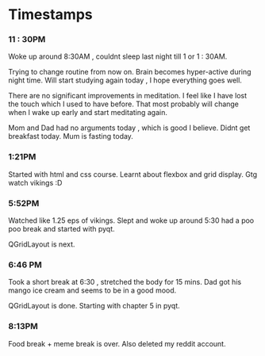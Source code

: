 # Timestamps

### 11 : 30PM
Woke up around 8:30AM , couldnt sleep last night till 1 or 1 : 30AM.

Trying to change routine from now on.
Brain becomes hyper-active during night time.
Will start studying again today , I hope everything goes well.

There are no significant improvements in meditation.
I feel like I have lost the touch which I used to have before. That most probably will change when I wake up early and start meditating again.

Mom and Dad had no arguments today , which is good I believe. Didnt get breakfast today. Mum is fasting today.

### 1:21PM
Started with html and css course.
Learnt about flexbox and grid display.
Gtg watch vikings :D

### 5:52PM 
Watched like 1.25 eps of vikings.
Slept and woke up around 5:30 had a poo poo break and started with pyqt.

QGridLayout is next.

### 6:46 PM
Took a short break at 6:30 , stretched the body for 15 mins.
Dad got his mango ice cream and seems to be in a good mood.

QGridLayout is done. 
Starting with chapter 5 in pyqt.

### 8:13PM
Food break + meme break is over.
Also deleted my reddit account.
